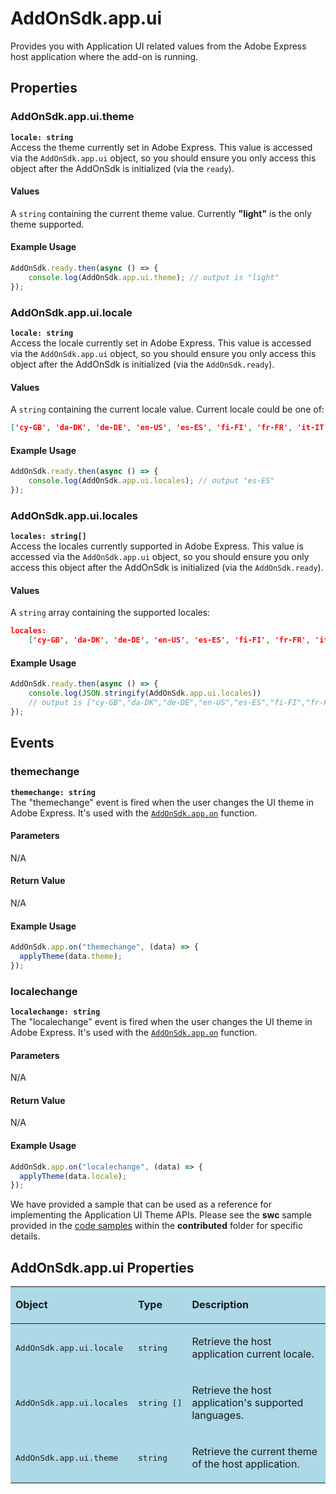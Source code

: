 # AddOnSdk.app.ui
Provides you with Application UI related values from the Adobe Express host application where the add-on is running.

<!-- ## Properties and values
locale: "en-US"
locales: 
    (17) ['cy-GB', 'da-DK', 'de-DE', 'en-US', 'es-ES', 'fi-FI', 'fr-FR', 'it-IT', 'ja-JP', 'ko-KR', 'nb-NO', 'nl-NL', 'pt-BR', 'sv-SE', 'zh-Hans-CN', 'zh-Hant-TW', 'zz-ZZ']
theme : "light" -->


## Properties

### AddOnSdk.app.ui.theme
**`locale: string`**<br/>
Access the theme currently set in Adobe Express. This value is accessed via the `AddOnSdk.app.ui` object, so you should ensure you only access this object after the AddOnSdk is initialized (via the `ready`). 

#### Values
A `string` containing the current theme value. Currently **"light"** is the only theme supported.

#### Example Usage
```js
AddOnSdk.ready.then(async () => {    
    console.log(AddOnSdk.app.ui.theme); // output is "light"
});
```


### AddOnSdk.app.ui.locale
**`locale: string`**<br/>
Access the locale currently set in Adobe Express. This value is accessed via the `AddOnSdk.app.ui` object, so you should ensure you only access this object after the AddOnSdk is initialized (via the `AddOnSdk.ready`). 

#### Values
A `string` containing the current locale value. Current locale could be one of:
```json
['cy-GB', 'da-DK', 'de-DE', 'en-US', 'es-ES', 'fi-FI', 'fr-FR', 'it-IT', 'ja-JP', 'ko-KR', 'nb-NO', 'nl-NL', 'pt-BR', 'sv-SE', 'zh-Hans-CN', 'zh-Hant-TW', 'zz-ZZ']
```

#### Example Usage
```js
AddOnSdk.ready.then(async () => {    
    console.log(AddOnSdk.app.ui.locales); // output "es-ES" 
});
```

### AddOnSdk.app.ui.locales
**`locales: string[]`**<br/>
Access the locales currently supported in Adobe Express. This value is accessed via the `AddOnSdk.app.ui` object, so you should ensure you only access this object after the AddOnSdk is initialized (via the `AddOnSdk.ready`). 

#### Values
A `string` array containing the supported locales:

```json
locales: 
    ['cy-GB', 'da-DK', 'de-DE', 'en-US', 'es-ES', 'fi-FI', 'fr-FR', 'it-IT', 'ja-JP', 'ko-KR', 'nb-NO', 'nl-NL', 'pt-BR', 'sv-SE', 'zh-Hans-CN', 'zh-Hant-TW', 'zz-ZZ']
```

#### Example Usage
```js
AddOnSdk.ready.then(async () => {    
    console.log(JSON.stringify(AddOnSdk.app.ui.locales)) 
    // output is ["cy-GB","da-DK","de-DE","en-US","es-ES","fi-FI","fr-FR","it-IT","ja-JP","ko-KR","nb-NO","nl-NL","pt-BR","sv-SE","zh-Hans-CN","zh-Hant-TW","zz-ZZ"]
});
```

## Events

### themechange
**`themechange: string`**<br/>
The "themechange" event is fired when the user changes the UI theme in Adobe Express. It's used with the [`AddOnSdk.app.on`](../addonsdk/addonsdk-app.md) function. 

#### Parameters
N/A

#### Return Value 
N/A

#### Example Usage
```js
AddOnSdk.app.on("themechange", (data) => {
  applyTheme(data.theme); 
});
```

### localechange
**`localechange: string`**<br/>
The "localechange" event is fired when the user changes the UI theme in Adobe Express. It's used with the [`AddOnSdk.app.on`](../addonsdk/addonsdk-app.md) function. 

#### Parameters
N/A

#### Return Value 
N/A

#### Example Usage
```js
AddOnSdk.app.on("localechange", (data) => {
  applyTheme(data.locale); 
});
```

<InlineAlert slots="text" variant="success"/>

We have provided a sample that can be used as a reference for implementing the Application UI Theme APIs. Please see the **swc** sample provided in the [code samples](guides/develop/samples) within the **contributed** folder for specific details.




## AddOnSdk.app.ui Properties
<table class="spectrum-Table spectrum-Table--sizeM" style="background-color:lightblue">
<tr class="spectrum-Table-row">
    <td class="spectrum-Table-headCell"><p><strong>Object</strong></p></td>
    <td class="spectrum-Table-headCell"><p><strong>Type</strong></p></td>
    <td class="spectrum-Table-headCell"><p><strong>Description</strong></p></td>
</tr>
<tbody class="spectrum-Table-body">
<tr class="spectrum-Table-row">
    <td class="spectrum-Table-cell"><p><pre>AddOnSdk.app.ui.locale</pre></p></td>
    <td class="spectrum-Table-cell"><p><pre>string</pre></p></td>
    <td style="vertical-align: bottom;">        
        <p>Retrieve the host application current locale.</p>
    </td>
</tr>
<tr class="spectrum-Table-row">
    <td class="spectrum-Table-cell"><p><pre>AddOnSdk.app.ui.locales</pre></p></td>
    <td class="spectrum-Table-cell"><p><pre>string []</pre></p></td>
    <td style="vertical-align: bottom;">        
        <p>Retrieve the host application's supported languages.</p>
    </td>
</tr>
<tr class="spectrum-Table-row">
    <td class="spectrum-Table-cell"><p><pre>AddOnSdk.app.ui.theme</pre></p></td>
    <td class="spectrum-Table-cell"><p><pre>string</pre></p></td>
    <td style="vertical-align: bottom;">        
        <p>Retrieve the current theme of the host application.</p>
    </td>
</tr>
</tbody>
</table>